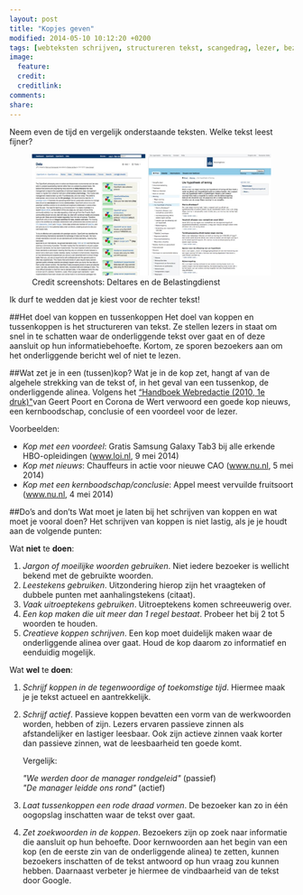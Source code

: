 ```yaml
---
layout: post
title: "Kopjes geven"
modified: 2014-05-10 10:12:20 +0200
tags: [webteksten schrijven, structureren tekst, scangedrag, lezer, bezoeker, tekstkoppen]
image:
  feature: 
  credit: 
  creditlink:
comments: 
share: 
---
```

Neem even de tijd en vergelijk onderstaande teksten. Welke tekst leest
fijner?
<figure>
<a href="../images/koppen.jpg" ><img src="../thumbnails/koppen_resized.jpg" alt="Voorbeelden van webteksten
met en zonder tussenkoppen" title="Voorbeelden van webteksten met en
zonder tussenkoppen"></a>
<figcaption> Credit screenshots: Deltares en de Belastingdienst</figcaption>
</figure>
Ik durf te wedden dat je kiest voor de rechter tekst!

##Het doel van koppen en tussenkoppen
Het doel van koppen en tussenkoppen is het structureren van tekst. Ze
stellen lezers in staat om snel in te schatten waar de onderliggende
tekst over gaat en of deze aansluit op hun informatiebehoefte. Kortom,
ze sporen bezoekers aan om het onderliggende bericht wel of niet te
lezen.

##Wat zet je in een (tussen)kop?
Wat je in de kop zet, hangt af van de algehele strekking van de tekst of, in het geval van een tussenkop, de onderliggende alinea. 
Volgens het <a href="http://www.bol.com/nl/p/handboek-webredactie/1001004009905814">
“Handboek Webredactie (2010, 1e druk)"</a>van Geert Poort en
Corona de Wert verwoord een goede kop nieuws, een kernboodschap,
conclusie of een voordeel voor de lezer.

Voorbeelden:

-  _Kop met een voordeel_: Gratis Samsung Galaxy Tab3 bij alle erkende
   HBO-opleidingen (www.loi.nl, 9 mei 2014)  
- _Kop met nieuws_: Chauffeurs in actie voor nieuwe
 CAO (www.nu.nl, 5 mei 2014)  
-  _Kop met een kernboodschap/conclusie_: Appel meest vervuilde
 fruitsoort (www.nu.nl, 4 mei 2014)

##Do’s and don’ts
Wat moet je laten bij het schrijven van koppen en wat moet je vooral doen?
Het schrijven van koppen is niet lastig, als je je houdt aan de volgende punten:

Wat **niet** te **doen**:

1.	_Jargon of moeilijke woorden gebruiken_. Niet iedere bezoeker is wellicht bekend met de gebruikte woorden. 
2.	_Leestekens gebruiken_. Uitzondering hierop zijn het vraagteken of dubbele punten met aanhalingstekens (citaat).
3.	_Vaak uitroeptekens gebruiken_. Uitroeptekens komen schreeuwerig over. 
4.	_Een kop maken die uit meer dan 1 regel bestaat_. Probeer het bij 2 tot 5 woorden te houden. 
5.	_Creatieve koppen schrijven_. Een kop moet duidelijk maken waar de onderliggende alinea over gaat. Houd de kop daarom zo informatief en eenduidig mogelijk. 

Wat **wel** te **doen**:

1.	_Schrijf koppen in de tegenwoordige of toekomstige tijd_. Hiermee maak je je tekst actueel en aantrekkelijk. 
2.	_Schrijf actief_. Passieve koppen bevatten een vorm van de werkwoorden worden, hebben of zijn. Lezers ervaren passieve
      zinnen als afstandelijker en lastiger leesbaar.  Ook zijn actieve zinnen vaak korter dan passieve zinnen, wat de
      leesbaarheid ten goede komt.

	Vergelijk:
	
	 _"We werden door de manager rondgeleid"_ (passief)  
	 _"De manager leidde ons rond"_ (actief)
	
3.	_Laat tussenkoppen een rode draad vormen_. De bezoeker kan zo in één oogopslag inschatten waar de tekst over gaat. 
4.	_Zet zoekwoorden in de koppen_. Bezoekers zijn op zoek naar informatie die aansluit op hun behoefte. Door kernwoorden aan het begin van een kop (en de eerste zin van de onderliggende alinea) te zetten, kunnen bezoekers inschatten of de tekst antwoord op hun vraag zou kunnen  hebben. Daarnaast verbeter je hiermee de vindbaarheid van de tekst door Google.
